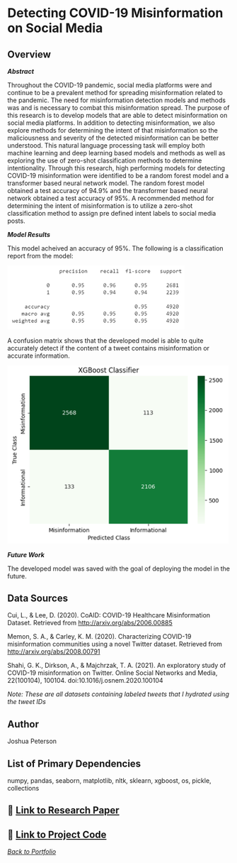 # Detecting COVID-19 Misinformation on Social Media

## Overview

***Abstract***

Throughout the COVID-19 pandemic, social media platforms were and continue to be a prevalent method 
for spreading misinformation related to the pandemic. The need for misinformation detection models and 
methods was and is necessary to combat this misinformation spread. The purpose of this research is to 
develop models that are able to detect misinformation on social media platforms. In addition to detecting 
misinformation, we also explore methods for determining the intent of that misinformation so the 
maliciousness and severity of the detected misinformation can be better understood. This natural language 
processing task will employ both machine learning and deep learning based models and methods as well as 
exploring the use of zero-shot classification methods to determine intentionality. Through this research, 
high performing models for detecting COVID-19 misinformation were identified to be a random forest 
model and a transformer based neural network model. The random forest model obtained a test accuracy of 
94.9% and the transformer based neural network obtained a test accuracy of 95%. A recommended method 
for determining the intent of misinformation is to utilize a zero-shot classification method to assign pre
defined intent labels to social media posts. 

***Model Results***

This model acheived an accuracy of 95%. The following is a classification report from the model:

<img src="images/results.png" width="400"/>

A confusion matrix shows that the developed model is able to quite accurately detect if the content of a tweet contains misinformation or accurate information. 

<img src="images/confusion_matrix.png" width="500"/>

***Future Work***

The developed model was saved with the goal of deploying the model in the future. 

## Data Sources

Cui, L., & Lee, D. (2020). CoAID: COVID-19 Healthcare Misinformation Dataset. Retrieved from http://arxiv.org/abs/2006.00885 

Memon, S. A., & Carley, K. M. (2020). Characterizing COVID-19 misinformation communities using a novel Twitter dataset. Retrieved from http://arxiv.org/abs/2008.00791  

Shahi, G. K., Dirkson, A., & Majchrzak, T. A. (2021). An exploratory study of COVID-19 misinformation on Twitter. Online Social Networks and Media, 22(100104), 100104. doi:10.1016/j.osnem.2020.100104 

*Note: These are all datasets containing labeled tweets that I hydrated using the tweet IDs* 

## Author

Joshua Peterson

## List of Primary Dependencies

numpy, pandas, seaborn, matplotlib, nltk, sklearn, xgboost, os, pickle, collections

## 🔗 [Link to Research Paper](https://github.com/joshapeterson/My-Portfolio/blob/main/misinformation-detection-project/Joshua-Peterson_Research-Paper.pdf)

## 🔗 [Link to Project Code](https://github.com/joshapeterson/My-Portfolio/blob/main/misinformation-detection-project/misinformation_detection_project_code.ipynb)

*[Back to Portfolio](https://github.com/joshapeterson/My-Portfolio)*
